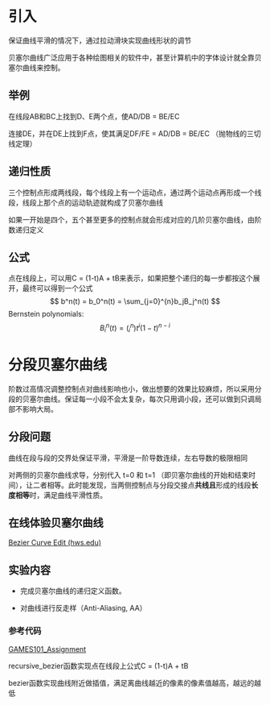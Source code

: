 # 引入

保证曲线平滑的情况下，通过拉动滑块实现曲线形状的调节

贝塞尔曲线广泛应用于各种绘图相关的软件中，甚至计算机中的字体设计就全靠贝塞尔曲线来控制。

## 举例

在线段AB和BC上找到D、E两个点，使AD/DB = BE/EC

连接DE，并在DE上找到F点，使其满足DF/FE = AD/DB = BE/EC （抛物线的三切线定理）

## 递归性质

三个控制点形成两线段，每个线段上有一个运动点，通过两个运动点再形成一个线段，线段上那个点的运动轨迹就构成了贝塞尔曲线

如果一开始是四个，五个甚至更多的控制点就会形成对应的几阶贝塞尔曲线，由阶数递归定义

## 公式

点在线段上，可以用C = (1-t)A + tB来表示，如果把整个递归的每一步都按这个展开，最终可以得到一个公式
$$
b^n(t) = b_0^n(t) = \sum_{j=0}^{n}b_jB_j^n(t)
$$
Bernstein polynomials:
$$
B_i^n(t) = (_i^n)t^i(1-t)^{n-i}
$$

# 分段贝塞尔曲线

阶数过高情况调整控制点对曲线影响也小，做出想要的效果比较麻烦，所以采用分段的贝塞尔曲线。保证每一小段不会太复杂，每次只用调小段，还可以做到只调局部不影响大局。

## 分段问题

曲线在段与段的交界处保证平滑，平滑是一阶导数连续，左右导数的极限相同

对两侧的贝塞尔曲线求导，分别代入 t=0 和 t=1 （即贝塞尔曲线的开始和结束时间），让二者相等。此时能发现，当两侧控制点与分段交接点**共线且**形成的线段**长度相等**时，满足曲线平滑性质。

## 在线体验贝塞尔曲线

[Bezier Curve Edit (hws.edu)](https://math.hws.edu/eck/cs424/notes2013/canvas/bezier.html)

## 实验内容

- 完成贝塞尔曲线的递归定义函数。

- 对曲线进行反走样（Anti-Aliasing, AA）

### 参考代码

[GAMES101_Assignment](https://github.com/DQSSSSS/GAMES101_Assignment/blob/master/4/main.cpp)

recursive_bezier函数实现点在线段上公式C = (1-t)A + tB

bezier函数实现曲线附近做插值，满足离曲线越近的像素的像素值越高，越远的越低
